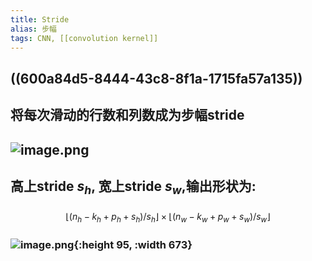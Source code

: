 ```yaml
---
title: Stride
alias: 步幅
tags: CNN, [[convolution kernel]]
---
```


## ((600a84d5-8444-43c8-8f1a-1715fa57a135))

## 将每次滑动的行数和列数成为步幅stride
## ![image.png](../assets/pages_stride_1611302193196_0.png)
## 高上stride $s_h$, 宽上stride $s_w$,输出形状为:
###
$$\lfloor{(n_h - k_h +p_h + s_h)/s_h}\rfloor \times \lfloor{(n_w - k_w +p_w +s_w)/s_w} \rfloor$$
### ![image.png](/assets/pages_stride_1611303389399_0.png){:height 95, :width 673}
###

